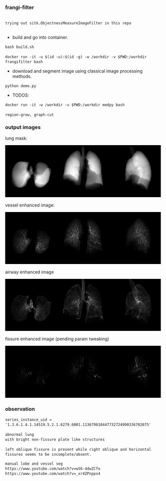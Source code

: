 ### frangi-filter

```

trying out sitk.ObjectnessMeasureImageFilter in this repo


```


+ build and go into container.

```
bash build.sh

docker run -it -u $(id -u):$(id -g) -w /workdir -v $PWD:/workdir frangifilter bash

```


+ download and segment image using classical image processing methods.

```
python demo.py
```

+ TODOS:

```
docker run -it -w /workdir -v $PWD:/workdir medpy bash

region-grow, graph-cut

```

### output images

lung mask:

![alt text](static/mip_lung.png)

vessel enhanced image:

![alt text](static/mip_vessel.png)

airway enhanced image

![alt text](static/mip_airway.png)

fissure enhanced image  (pending param tweaking)

![alt text](static/mip_fissure.png)

### observation

```
series_instance_uid = '1.3.6.1.4.1.14519.5.2.1.6279.6001.113679818447732724990336702075'

abnormal lung
with bright non-fissure plate like structures

left oblique fissure is present while right oblique and horizontal fissures seems to be incomplete/absent.

```
```
manual lobe and vessel seg
https://www.youtube.com/watch?v=wS6-4dwZCfo
https://www.youtube.com/watch?v=_xr4ZPnpps4
```
